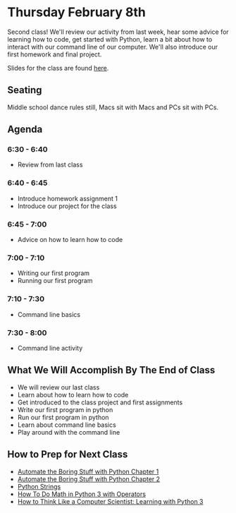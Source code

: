 # Thursday February 8th
Second class! We'll review our activity from last week, hear some advice for learning how to code, get started with Python, learn a bit about how to interact with our command line of our computer. We'll also introduce our first homework and final project.

Slides for the class are found [here](http://jessicagarson.com/NYU-Intro-to-Python-Feb-8th/).

## Seating
Middle school dance rules still, Macs sit with Macs and PCs sit with PCs.

## Agenda
### 6:30 - 6:40
- Review from last class
### 6:40 - 6:45
- Introduce homework assignment 1
- Introduce our project for the class
### 6:45 - 7:00
- Advice on how to learn how to code
### 7:00 - 7:10
- Writing our first program
- Running our first program
### 7:10 - 7:30
- Command line basics
### 7:30 - 8:00
- Command line activity

## What We Will Accomplish By The End of Class
- We will review our last class
- Learn about how to learn how to code
- Get introduced to the class project and first assignments
- Write our first program in python
- Run our first program in python
- Learn about command line basics
- Play around with the command line

## How to Prep for Next Class
- [Automate the Boring Stuff with Python Chapter 1](https://automatetheboringstuff.com/chapter1/)
- [Automate the Boring Stuff with Python Chapter 2](https://automatetheboringstuff.com/chapter2/)
- [Python Strings](https://developers.google.com/edu/python/strings)
- [How To Do Math in Python 3 with Operators](https://www.digitalocean.com/community/tutorials/how-to-do-math-in-python-3-with-operators)
- [How to Think Like a Computer Scientist: Learning with Python 3](http://openbookproject.net/thinkcs/python/english3e/conditionals.html)
